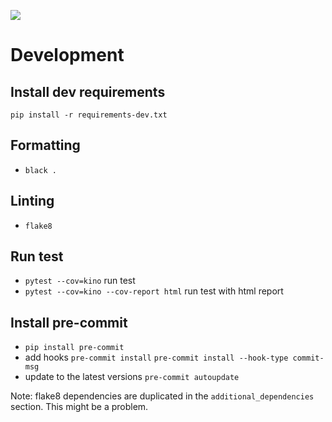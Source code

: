 ![](https://img.shields.io/badge/code%20style-black-000000.svg)

# Development

## Install dev requirements
`pip install -r requirements-dev.txt`

## Formatting
- `black .`

## Linting
- `flake8`

## Run test
- `pytest --cov=kino` run test
- `pytest --cov=kino --cov-report html` run test with html report

## Install pre-commit
- `pip install pre-commit`
- add hooks
  `pre-commit install`
  `pre-commit install --hook-type commit-msg`
- update to the latest versions `pre-commit autoupdate`

Note:
flake8 dependencies are duplicated in the `additional_dependencies` section.
This might be a problem.
